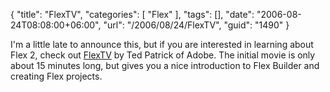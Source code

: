 {
	"title": "FlexTV",
	"categories": [
		"Flex"
	],
	"tags": [],
	"date": "2006-08-24T08:08:00+06:00",
	"url": "/2006/08/24/FlexTV",
	"guid": "1490"
}

I'm a little late to announce this, but if you are interested in learning about Flex 2, check out <a href="http://www.onflex.org/ted/2006/08/introducing-flextv_23.php">FlexTV</a> by Ted Patrick of Adobe. The initial movie is only about 15 minutes long, but gives you a nice introduction to Flex Builder and creating Flex projects.